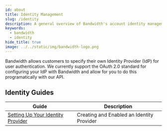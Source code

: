 ```yaml
---
id: about
title: Identity Management
slug: /identity   
description: A general overview of Bandwidth's account identity management
keywords:
  - bandwidth
  - identity
hide_title: true
image: ../../static/img/bandwidth-logo.png
---
```

Bandwidth allows customers to specify their own Identity Provider (IdP) for user authentication. We currently support the OAuth 2.0 standard for configuring your IdP with Bandwidth and allow for you to do this programatically with our API.

## Identity Guides

| Guide | Description |
|--|--|
| [Setting Up Your Identity Provider](./guides/SettingUpIdP.md) | Creating and Enabled an Identity Provider |
